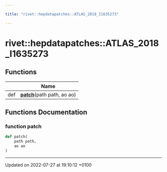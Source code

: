 ```yaml
---

title: "rivet::hepdatapatches::ATLAS_2018_I1635273"

---
```


# rivet::hepdatapatches::ATLAS_2018_I1635273



## Functions

|                | Name           |
| -------------- | -------------- |
| def | **[patch](http://example.org/namespaces/namespacerivet_1_1hepdatapatches_1_1atlas__2018__i1635273/#function-patch)**(path path, ao ao) |


## Functions Documentation

### function patch

```python
def patch(
    path path,
    ao ao
)
```






-------------------------------

Updated on 2022-07-27 at 19:10:12 +0100